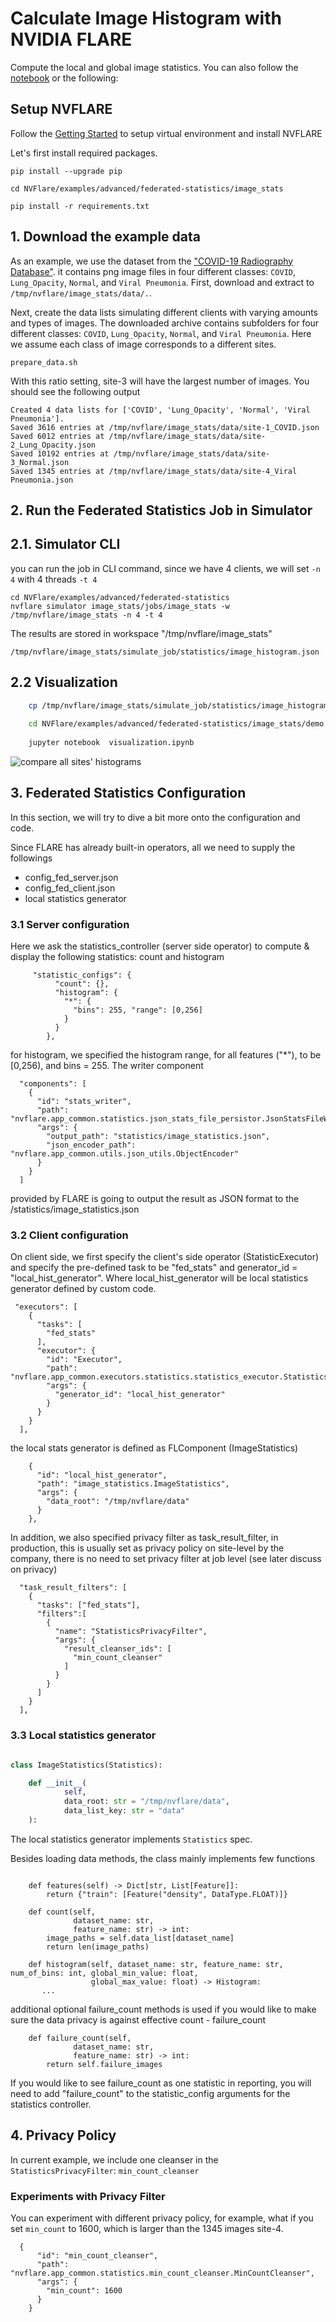# Calculate Image Histogram with NVIDIA FLARE

Compute the local and global image statistics.
You can also follow the [notebook](../image_stats.ipynb) or the following:

## Setup NVFLARE
Follow the [Getting Started](https://nvflare.readthedocs.io/en/2.3/getting_started.html) to setup virtual environment and install NVFLARE

Let's first install required packages.

```
pip install --upgrade pip

cd NVFlare/examples/advanced/federated-statistics/image_stats

pip install -r requirements.txt
```

## 1. Download the example data

As an example, we use the dataset from the ["COVID-19 Radiography Database"](https://www.kaggle.com/tawsifurrahman/covid19-radiography-database).
it contains png image files in four different classes: `COVID`, `Lung_Opacity`, `Normal`, and `Viral Pneumonia`.
First, download and extract to `/tmp/nvflare/image_stats/data/.`.

Next, create the data lists simulating different clients with varying amounts and types of images. 
The downloaded archive contains subfolders for four different classes: `COVID`, `Lung_Opacity`, `Normal`, and `Viral Pneumonia`.
Here we assume each class of image corresponds to a different sites.

```shell
prepare_data.sh
```

With this ratio setting, site-3 will have the largest number of images. You should see the following output
```
Created 4 data lists for ['COVID', 'Lung_Opacity', 'Normal', 'Viral Pneumonia'].
Saved 3616 entries at /tmp/nvflare/image_stats/data/site-1_COVID.json
Saved 6012 entries at /tmp/nvflare/image_stats/data/site-2_Lung_Opacity.json
Saved 10192 entries at /tmp/nvflare/image_stats/data/site-3_Normal.json
Saved 1345 entries at /tmp/nvflare/image_stats/data/site-4_Viral Pneumonia.json

```
## 2. Run the Federated Statistics Job in Simulator 

## 2.1. Simulator CLI

you can run the job in CLI command, since we have 4 clients, we will set `-n 4` with 4 threads `-t 4`

```
cd NVFlare/examples/advanced/federated-statistics
nvflare simulator image_stats/jobs/image_stats -w /tmp/nvflare/image_stats -n 4 -t 4
```

The results are stored in workspace "/tmp/nvflare/image_stats"
```
/tmp/nvflare/image_stats/simulate_job/statistics/image_histogram.json
```

## 2.2 Visualization

```bash
    cp /tmp/nvflare/image_stats/simulate_job/statistics/image_histogram.json NVFlare/examples/advanced/federated-statistics/image_stats/demo/.
    
    cd NVFlare/examples/advanced/federated-statistics/image_stats/demo
    
    jupyter notebook  visualization.ipynb
```
![compare all sites' histograms](figs/image_histogram.png)
 

## 3. Federated Statistics Configuration

In this section, we will try to dive a bit more onto the configuration and code. 

Since FLARE has already built-in operators, all we need to supply the followings
* config_fed_server.json
* config_fed_client.json
* local statistics generator

### 3.1 Server configuration
Here we ask the statistics_controller (server side operator) to compute & display the following statistics: count and histogram
````
     "statistic_configs": {
          "count": {},
          "histogram": {
            "*": {
              "bins": 255, "range": [0,256]
            }
          }
        },
````
for histogram, we specified the histogram range, for all features ("*"), to be [0,256), and bins = 255.
The writer component
```
  "components": [
    {
      "id": "stats_writer",
      "path": "nvflare.app_common.statistics.json_stats_file_persistor.JsonStatsFileWriter",
      "args": {
        "output_path": "statistics/image_statistics.json",
        "json_encoder_path": "nvflare.app_common.utils.json_utils.ObjectEncoder"
      }
    }
  ]
```
provided by FLARE is going to output the result as JSON format to the <workspace>/statistics/image_statistics.json

### 3.2 Client configuration

On client side, we first specify the client's side operator (StatisticExecutor) and specify the pre-defined task to be "fed_stats"
and generator_id = "local_hist_generator". Where local_hist_generator will be local statistics generator defined by custom code.

```
 "executors": [
    {
      "tasks": [
        "fed_stats"
      ],
      "executor": {
        "id": "Executor",
        "path": "nvflare.app_common.executors.statistics.statistics_executor.StatisticsExecutor",
        "args": {
          "generator_id": "local_hist_generator"
        }
      }
    }
  ],
```
the local stats generator is defined as FLComponent (ImageStatistics)
```
    {
      "id": "local_hist_generator",
      "path": "image_statistics.ImageStatistics",
      "args": {
        "data_root": "/tmp/nvflare/data"
      }
    },
```

In addition, we also specified privacy filter as task_result_filter, in production, this is usually set as privacy policy
on site-level by the company, there is no need to set privacy filter at job level (see later discuss on privacy)

```
  "task_result_filters": [
    {
      "tasks": ["fed_stats"],
      "filters":[
        {
          "name": "StatisticsPrivacyFilter",
          "args": {
            "result_cleanser_ids": [
              "min_count_cleanser"
            ]
          }
        }
      ]
    }
  ],
```


### 3.3 Local statistics generator

```python

class ImageStatistics(Statistics):

    def __init__(
            self,
            data_root: str = "/tmp/nvflare/data",
            data_list_key: str = "data"
    ):

```
The local statistics generator implements `Statistics` spec.

Besides loading data methods, the class mainly implements few functions

```

    def features(self) -> Dict[str, List[Feature]]:
        return {"train": [Feature("density", DataType.FLOAT)]}

    def count(self,
              dataset_name: str,
              feature_name: str) -> int:
        image_paths = self.data_list[dataset_name]
        return len(image_paths)

    def histogram(self, dataset_name: str, feature_name: str, num_of_bins: int, global_min_value: float,
                  global_max_value: float) -> Histogram:
       ...
```
additional optional failure_count methods is used if you would like to make sure the data privacy is against effective
count - failure_count

```
    def failure_count(self,
              dataset_name: str,
              feature_name: str) -> int:
        return self.failure_images
```

If you would like to see failure_count as one statistic in reporting, you will need to add "failure_count" to the statistic_config
arguments for the statistics controller.

## 4. Privacy Policy

In current example, we include one cleanser in the `StatisticsPrivacyFilter`: `min_count_cleanser` 

### Experiments with Privacy Filter
 
You can experiment with different privacy policy, for example, what if you set
```min_count``` to  1600, which is larger than the 1345 images site-4. 

```
  {
      "id": "min_count_cleanser",
      "path": "nvflare.app_common.statistics.min_count_cleanser.MinCountCleanser",
      "args": {
        "min_count": 1600
      }
    }
```
